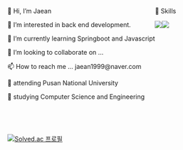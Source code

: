 

<section style="display:flex;">
  <article>
      <p>👋 Hi, I’m Jaean<p>
      <p>👀 I’m interested in back end development.</p>
      <p>🌱 I’m currently learning Springboot and Javascript</p>
      <p>💞️ I’m looking to collaborate on ...</p>
      <p>📫 How to reach me ... jaean1999@naver.com</p>
      <p>🦅 attending Pusan National University</P>
      <p>📖 studying Computer Science and Engineering<p>
   </article>
   <article>
    <p>🙌 Skills</p>
    <div style="display:flex;">
       <img src="https://img.shields.io/badge/Python-3776AB?style=flat-square&logo=Python&logoColor=white" />
       <img src="https://img.shields.io/badge/Java-007396?style=flat-square&logo=Java&logoColor=white" />
    </div>
   </article>
</section>

<br><br>

[![Solved.ac
    프로필](http://mazassumnida.wtf/api/v2/generate_badge?boj=jaean1999)](https://solved.ac/jaean1999)

<!---
JaeanHan/JaeanHan is a ✨ special ✨ repository because its `README.md` (this file) appears on your GitHub profile.
You can click the Preview link to take a look at your changes.
--->
